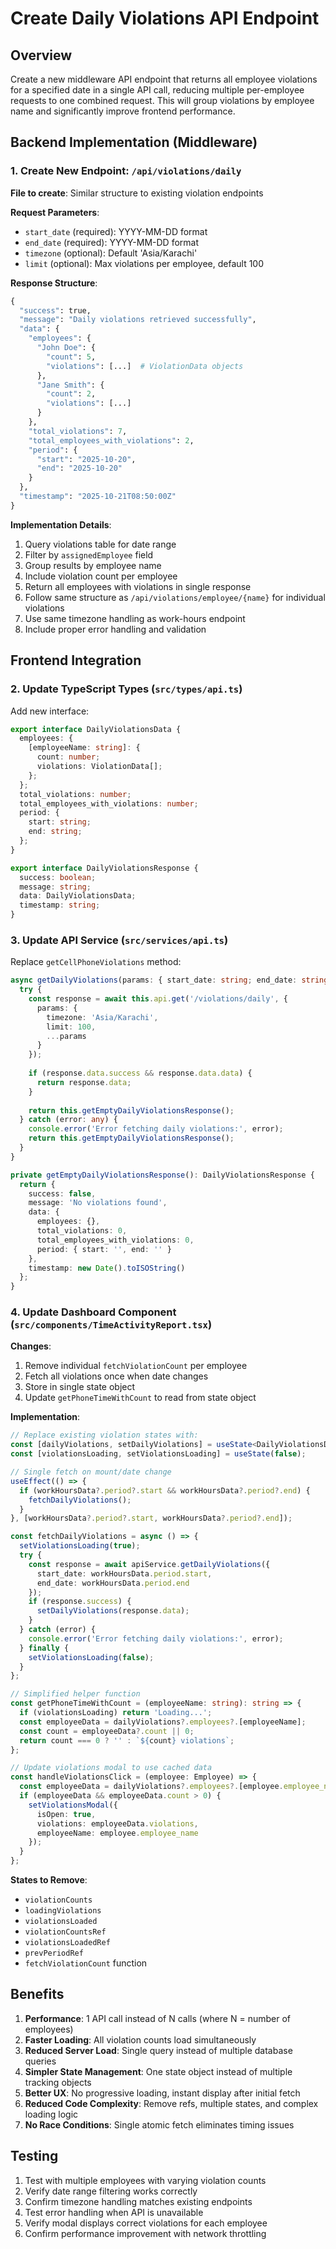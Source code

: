 # Create Daily Violations API Endpoint

## Overview

Create a new middleware API endpoint that returns all employee violations for a specified date in a single API call, reducing multiple per-employee requests to one combined request. This will group violations by employee name and significantly improve frontend performance.

## Backend Implementation (Middleware)

### 1. Create New Endpoint: `/api/violations/daily`

**File to create**: Similar structure to existing violation endpoints

**Request Parameters**:
- `start_date` (required): YYYY-MM-DD format
- `end_date` (required): YYYY-MM-DD format  
- `timezone` (optional): Default 'Asia/Karachi'
- `limit` (optional): Max violations per employee, default 100

**Response Structure**:
```python
{
  "success": true,
  "message": "Daily violations retrieved successfully",
  "data": {
    "employees": {
      "John Doe": {
        "count": 5,
        "violations": [...]  # ViolationData objects
      },
      "Jane Smith": {
        "count": 2,
        "violations": [...]
      }
    },
    "total_violations": 7,
    "total_employees_with_violations": 2,
    "period": {
      "start": "2025-10-20",
      "end": "2025-10-20"
    }
  },
  "timestamp": "2025-10-21T08:50:00Z"
}
```

**Implementation Details**:
1. Query violations table for date range
2. Filter by `assignedEmployee` field
3. Group results by employee name
4. Include violation count per employee
5. Return all employees with violations in single response
6. Follow same structure as `/api/violations/employee/{name}` for individual violations
7. Use same timezone handling as work-hours endpoint
8. Include proper error handling and validation

## Frontend Integration

### 2. Update TypeScript Types (`src/types/api.ts`)

Add new interface:
```typescript
export interface DailyViolationsData {
  employees: {
    [employeeName: string]: {
      count: number;
      violations: ViolationData[];
    };
  };
  total_violations: number;
  total_employees_with_violations: number;
  period: {
    start: string;
    end: string;
  };
}

export interface DailyViolationsResponse {
  success: boolean;
  message: string;
  data: DailyViolationsData;
  timestamp: string;
}
```

### 3. Update API Service (`src/services/api.ts`)

Replace `getCellPhoneViolations` method:
```typescript
async getDailyViolations(params: { start_date: string; end_date: string }): Promise<DailyViolationsResponse> {
  try {
    const response = await this.api.get('/violations/daily', {
      params: {
        timezone: 'Asia/Karachi',
        limit: 100,
        ...params
      }
    });
    
    if (response.data.success && response.data.data) {
      return response.data;
    }
    
    return this.getEmptyDailyViolationsResponse();
  } catch (error: any) {
    console.error('Error fetching daily violations:', error);
    return this.getEmptyDailyViolationsResponse();
  }
}

private getEmptyDailyViolationsResponse(): DailyViolationsResponse {
  return {
    success: false,
    message: 'No violations found',
    data: {
      employees: {},
      total_violations: 0,
      total_employees_with_violations: 0,
      period: { start: '', end: '' }
    },
    timestamp: new Date().toISOString()
  };
}
```

### 4. Update Dashboard Component (`src/components/TimeActivityReport.tsx`)

**Changes**:
1. Remove individual `fetchViolationCount` per employee
2. Fetch all violations once when date changes
3. Store in single state object
4. Update `getPhoneTimeWithCount` to read from state object

**Implementation**:
```typescript
// Replace existing violation states with:
const [dailyViolations, setDailyViolations] = useState<DailyViolationsData | null>(null);
const [violationsLoading, setViolationsLoading] = useState(false);

// Single fetch on mount/date change
useEffect(() => {
  if (workHoursData?.period?.start && workHoursData?.period?.end) {
    fetchDailyViolations();
  }
}, [workHoursData?.period?.start, workHoursData?.period?.end]);

const fetchDailyViolations = async () => {
  setViolationsLoading(true);
  try {
    const response = await apiService.getDailyViolations({
      start_date: workHoursData.period.start,
      end_date: workHoursData.period.end
    });
    if (response.success) {
      setDailyViolations(response.data);
    }
  } catch (error) {
    console.error('Error fetching daily violations:', error);
  } finally {
    setViolationsLoading(false);
  }
};

// Simplified helper function
const getPhoneTimeWithCount = (employeeName: string): string => {
  if (violationsLoading) return 'Loading...';
  const employeeData = dailyViolations?.employees?.[employeeName];
  const count = employeeData?.count || 0;
  return count === 0 ? '' : `${count} violations`;
};

// Update violations modal to use cached data
const handleViolationsClick = (employee: Employee) => {
  const employeeData = dailyViolations?.employees?.[employee.employee_name];
  if (employeeData && employeeData.count > 0) {
    setViolationsModal({
      isOpen: true,
      violations: employeeData.violations,
      employeeName: employee.employee_name
    });
  }
};
```

**States to Remove**:
- `violationCounts`
- `loadingViolations`
- `violationsLoaded`
- `violationCountsRef`
- `violationsLoadedRef`
- `prevPeriodRef`
- `fetchViolationCount` function

## Benefits

1. **Performance**: 1 API call instead of N calls (where N = number of employees)
2. **Faster Loading**: All violation counts load simultaneously
3. **Reduced Server Load**: Single query instead of multiple database queries
4. **Simpler State Management**: One state object instead of multiple tracking objects
5. **Better UX**: No progressive loading, instant display after initial fetch
6. **Reduced Code Complexity**: Remove refs, multiple states, and complex loading logic
7. **No Race Conditions**: Single atomic fetch eliminates timing issues

## Testing

1. Test with multiple employees with varying violation counts
2. Verify date range filtering works correctly
3. Confirm timezone handling matches existing endpoints
4. Test error handling when API is unavailable
5. Verify modal displays correct violations for each employee
6. Confirm performance improvement with network throttling


